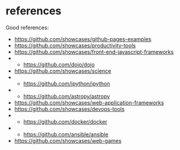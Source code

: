 # references

Good references:
* https://github.com/showcases/github-pages-examples
* https://github.com/showcases/productivity-tools
* https://github.com/showcases/front-end-javascript-frameworks
* - https://github.com/dojo/dojo
* https://github.com/showcases/science
* - https://github.com/ipython/ipython
* - https://github.com/astropy/astropy
* https://github.com/showcases/web-application-frameworks
* https://github.com/showcases/devops-tools
* - https://github.com/docker/docker
* - https://github.com/ansible/ansible
* https://github.com/showcases/web-games
